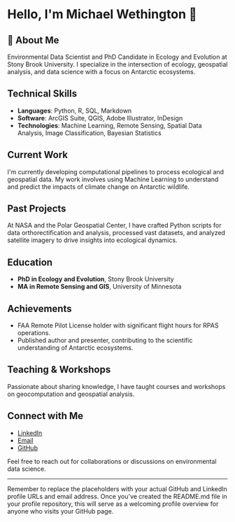 # Hello, I'm Michael Wethington 👋

## 🌱 About Me

Environmental Data Scientist and PhD Candidate in Ecology and Evolution at Stony Brook University. I specialize in the intersection of ecology, geospatial analysis, and data science with a focus on Antarctic ecosystems.

##  Technical Skills

- **Languages**: Python, R, SQL, Markdown
- **Software**: ArcGIS Suite, QGIS, Adobe Illustrator, InDesign
- **Technologies**: Machine Learning, Remote Sensing, Spatial Data Analysis, Image Classification, Bayesian Statistics

##  Current Work

I'm currently developing computational pipelines to process ecological and geospatial data. My work involves using Machine Learning to understand and predict the impacts of climate change on Antarctic wildlife.

##  Past Projects

At NASA and the Polar Geospatial Center, I have crafted Python scripts for data orthorectification and analysis, processed vast datasets, and analyzed satellite imagery to drive insights into ecological dynamics.

##  Education

- **PhD in Ecology and Evolution**, Stony Brook University
- **MA in Remote Sensing and GIS**, University of Minnesota

##  Achievements

- FAA Remote Pilot License holder with significant flight hours for RPAS operations.
- Published author and presenter, contributing to the scientific understanding of Antarctic ecosystems.

##  Teaching & Workshops

Passionate about sharing knowledge, I have taught courses and workshops on geocomputation and geospatial analysis.

##  Connect with Me

- [LinkedIn](https://www.linkedin.com/in/michael-wethington-71661094/)
- [Email](mailto:wething@gmail.com)
- [GitHub](https://github.com/mwethington-SUNY)

Feel free to reach out for collaborations or discussions on environmental data science.

---

Remember to replace the placeholders with your actual GitHub and LinkedIn profile URLs and email address. Once you've created the README.md file in your profile repository, this will serve as a welcoming profile overview for anyone who visits your GitHub page.
